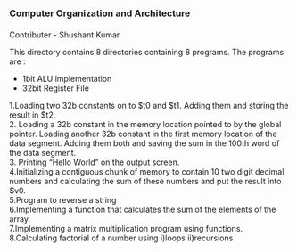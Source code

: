 <h3>Computer Organization and Architecture </h3>
<h4></h4>

Contributer -
Shushant Kumar

This directory contains 8 directories containing 8 programs.
The programs are :

* 1bit ALU implementation
* 32bit Register File

1.Loading two 32b constants on to $t0 and $t1. Adding them and storing the result in $t2.<br>
2. Loading a 32b constant in the memory location pointed to by the global pointer. Loading another 32b constant in the first memory location of the data segment. Adding them both and saving the sum in the 100th word of the data segment.<br>
3. Printing “Hello World” on the output screen.<br>
4.Initializing a contiguous chunk of memory to contain 10 two digit decimal numbers and calculating the sum of these numbers and put the result into $v0.<br>
5.Program to reverse a string<br>
6.Implementing a function that calculates the sum of the elements of the array.<br>
7.Implementing a matrix multiplication program using functions.<br>
8.Calculating factorial of a number using i)loops ii)recursions<br>
